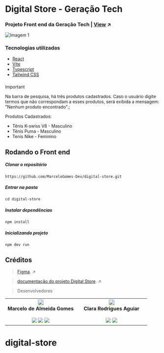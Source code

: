 
<h1>Digital Store - Geração Tech</h1>

### Projeto Front end da Geração Tech | [View](https://marcelogomes-dev.github.io/Projeto-Digital-Store/) ↗

<img src="https://github.com/user-attachments/assets/076e4023-8758-45fa-882b-60838350c595" alt="Imagem 1" style="margin-right: 10px;" />

###  Tecnologias utilizadas

- [React](https://react.dev/)
- [Vite](https://vitejs.dev/)
- [Typescript](https://www.typescriptlang.org/)
- [Tailwind CSS](https://tailwindcss.com/)

#####

> [!IMPORTANT]
> Na barra de pesquisa, há três produtos cadastrados. Caso o usuário digite termos que não correspondam a esses produtos, será exibida a mensagem: "Nenhum produto encontrado".;
> 
> Produtos Cadastrados: 
>  * Tênis K-swiss V8 - Masculino
>  * Tênis Puma - Masculino
>  * Tenis Nike - Feminino


##  Rodando o Front end

##### Clonar o repositório

```
https://github.com/MarceloGomes-Dev/digital-store.git
```

##### Entrar na pasta

```
cd digital-store 
```

##### Instalar dependências

```
npm install
```

##### Inicializando projeto
```
npm dev run
```

## Créditos

> [Figma](https://www.figma.com/design/cfb4F7ZXMFQmvmTn3PKI4z/DRIP-STORE---DIGITAL-COLLEGE?node-id=22-30). ↗

> [documentação do projeto Digital Store](https://github.com/MarceloGomes-Dev/digital-store.git). ↗

> Desenvolvedores 

<table>
  <tr>
    <td align="center" width="50%">
      <img width="30%" src="https://github.com/MarceloGomes-Dev/git-aula-1/blob/main/mg.png?raw=true"/><br>
      <strong>Marcelo de Almeida Gomes</strong><br>
      <br/>
      <a href="https://github.com/MarceloGomes-Dev" target="_blank"><img loading="lazy" src="https://img.shields.io/badge/Github-000000?style=for-the-badge&logo=github&logoColor=white" target="_blank"></a>
      <a href="https://www.linkedin.com/in/marcelo-gomes-dev-4306aa238/" target="_blank"><img loading="lazy" src="https://img.shields.io/badge/Linkedin-0b7cb0?style=for-the-badge&logo=linkedin&logoColor=white" target="_blank"></a>
      <a href="https://www.instagram.com/marcelogomes_dev/" target="_blank"><img loading="lazy" src="https://img.shields.io/badge/Instagram-E4405F?style=for-the-badge&logo=instagram&logoColor=white" target="_blank"></a>
        <a href="" target="_blank"></a>
    </td>
    <td align="center" width="50%">
      <img width="30%" src="https://github.com/MarceloGomes-Dev/git-aula-1/blob/main/cr.png?raw=true"/><br>
      <strong>Clara Rodrigues Aguiar</strong><br>
      <br />
      <a href="link-github" target="_blank"><img loading="lazy" src="https://img.shields.io/badge/Github-000000?style=for-the-badge&logo=github&logoColor=white" target="_blank"></a>
      <a href="linkedin" target="_blank"><img loading="lazy" src="https://img.shields.io/badge/Linkedin-0b7cb0?style=for-the-badge&logo=linkedin&logoColor=white" target="_blank"></a>
    </td>
  </tr>
</table>

# digital-store
